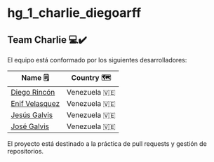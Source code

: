 # hg_1_charlie_diegoarff

## Team Charlie 💻✔️

El equipo está conformado por los siguientes desarrolladores:

| **Name** 🗒️ | **Country** 🗺️ |
|-------------|----------------|
| [Diego Rincón](https://www.github.com/diegoarff) | Venezuela 🇻🇪 |
| [Enif Velasquez](https://github.com/EnifVelasquez) | Venezuela 🇻🇪 |
| [Jesús Galvis](https://www.github.com/jgalvis414) | Venezuela 🇻🇪 |
| [José Galvis](https://www.github.com/josegalvis27) | Venezuela 🇻🇪 |

El proyecto está destinado a la práctica de pull requests y gestión de repositorios.
